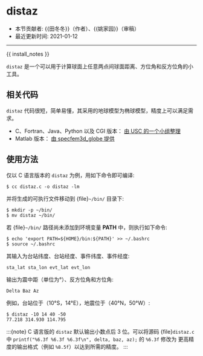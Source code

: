 # distaz

- 本节贡献者: {{田冬冬}}（作者）、{{姚家园}}（审稿）
- 最近更新时间: 2021-01-12

---

{{ install_notes }}

`distaz` 是一个可以用于计算球面上任意两点间球面距离、方位角和反方位角的小工具。

## 相关代码

`distaz` 代码很短，简单易懂，其采用的地球模型为椭球模型，精度上可以满足需求。

- C、Fortran、Java、Python 以及 CGI 版本： [由 USC 的一个小组整理](http://www.seis.sc.edu/software/distaz/)
- Matlab 版本： [由 specfem3d_globe 提供](https://github.com/geodynamics/specfem3d_globe/blob/master/utils/Visualization/VTK_ParaView/matlab/distaz.m)

## 使用方法

仅以 C 语言版本的 `distaz` 为例，用如下命令即可编译:

```
$ cc distaz.c -o distaz -lm
```

并将生成的可执行文件移动到 {file}`~/bin/` 目录下:

```
$ mkdir -p ~/bin/
$ mv distaz ~/bin/
```

若 {file}`~/bin/` 路径尚未添加到环境变量 **PATH** 中，则执行如下命令:

```
$ echo 'export PATH=${HOME}/bin:${PATH}' >> ~/.bashrc
$ source ~/.bashrc
```

其输入为台站纬度、台站经度、事件纬度、事件经度:

```
sta_lat sta_lon evt_lat evt_lon
```

输出为震中距（单位为°）、反方位角和方位角:

```
Delta Baz Az
```

例如，台站位于（10°S，14°E），地震位于（40°N，50°W）:

```
$ distaz -10 14 40 -50
77.218 314.930 114.795
```

:::{note}
C 语言版的 `distaz` 默认输出小数点后 3 位。可以将源码 {file}`distaz.c` 中
`printf("%6.3f %6.3f %6.3f\n", delta, baz, az);` 的 `%6.3f` 修改为
更高精度的输出格式（例如 `%8.5f`）以达到所需的精度。
:::
